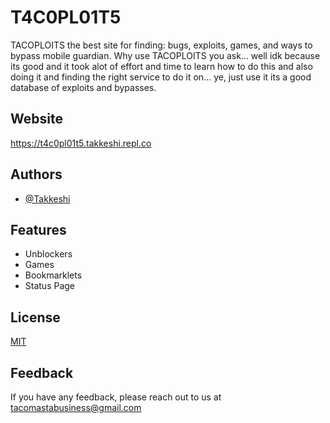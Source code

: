 
# T4C0PL01T5

TACOPLOITS the best site for finding: bugs, exploits, games, and ways to bypass mobile guardian. Why use TACOPLOITS you ask... well idk because its good and it took alot of effort and time to learn how to do this and also doing it and finding the right service to do it on... ye, just use it its a good database of exploits and bypasses.


## Website

https://t4c0pl01t5.takkeshi.repl.co




## Authors

- [@Takkeshi](https://github.com/LUXTACO)


## Features

- Unblockers
- Games
- Bookmarklets
- Status Page


## License

[MIT](https://choosealicense.com/licenses/mit/)


## Feedback

If you have any feedback, please reach out to us at tacomastabusiness@gmail.com

